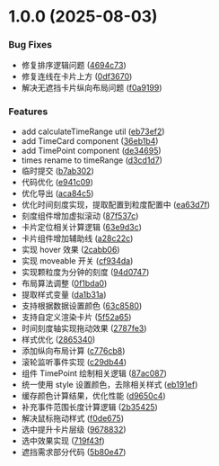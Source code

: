 # 1.0.0 (2025-08-03)


### Bug Fixes

* 修复排序逻辑问题 ([4694c73](https://github.com/pansyjs/timeline/commit/4694c739f0144f22174c851c0d2a0193ce21e204))
* 修复连线在卡片上方 ([0df3670](https://github.com/pansyjs/timeline/commit/0df367060958abf8103c260b79d265b2400c78e8))
* 解决无遮挡卡片纵向布局问题 ([f0a9199](https://github.com/pansyjs/timeline/commit/f0a91990ce696960ce83e1cd84cf2f4c508e5831))


### Features

* add calculateTimeRange util ([eb73ef2](https://github.com/pansyjs/timeline/commit/eb73ef211c2525ee32d06b29e3706a3bea27d5c8))
* add TimeCard component ([36eb1b4](https://github.com/pansyjs/timeline/commit/36eb1b471df17263b98fccd8954c9cb0454c53f0))
* add TimePoint component ([de34695](https://github.com/pansyjs/timeline/commit/de34695738967dd1373b0c5759fcf438c416b856))
* times rename to timeRange ([d3cd1d7](https://github.com/pansyjs/timeline/commit/d3cd1d70d38b4fe8dbee8b98f057fbdc70d720e7))
* 临时提交 ([b7ab302](https://github.com/pansyjs/timeline/commit/b7ab302f94c1e3c91b7f0dc47f0a24f2eab86830))
* 代码优化 ([e941c09](https://github.com/pansyjs/timeline/commit/e941c096f7b9490a460c47d7e32ed2c548711ce9))
* 优化导出 ([aca84c5](https://github.com/pansyjs/timeline/commit/aca84c50c8cdcab8eea9631cf2376281e74e1243))
* 优化时间刻度实现，提取配置到粒度配置中 ([ea63d7f](https://github.com/pansyjs/timeline/commit/ea63d7f9c4cf841fdc7d62bd1ad0a4d2f8386f4a))
* 刻度组件增加虚拟滚动 ([87f537c](https://github.com/pansyjs/timeline/commit/87f537cf80554102132f0a23b5c0deafbe2da87d))
* 卡片定位相关计算逻辑 ([63e9d3c](https://github.com/pansyjs/timeline/commit/63e9d3c1152ff547faa449f1febb5ffbf8f1454f))
* 卡片组件增加辅助线 ([a28c22c](https://github.com/pansyjs/timeline/commit/a28c22ca79242d6c6366e85c24cae5027cee4265))
* 实现 hover 效果 ([2cabb06](https://github.com/pansyjs/timeline/commit/2cabb064923e8ced8650cac87d9d24bafb6a2b02))
* 实现 moveable 开关 ([cf934da](https://github.com/pansyjs/timeline/commit/cf934dadee779d95d7696597f7908f5bb8cbc2fe))
* 实现颗粒度为分钟的刻度 ([94d0747](https://github.com/pansyjs/timeline/commit/94d0747e98eb2a716dd9a3c6aeca98fa2dc17427))
* 布局算法调整 ([0f1bda0](https://github.com/pansyjs/timeline/commit/0f1bda0c581c6d1a16acb836fc534ed3f71d9c4b))
* 提取样式变量 ([da1b31a](https://github.com/pansyjs/timeline/commit/da1b31a72379b0b0d1053efa74188d101d73e923))
* 支持根据数据设置颜色 ([63c8580](https://github.com/pansyjs/timeline/commit/63c8580471cfe1c65904cf90773e31293c2da689))
* 支持自定义渲染卡片 ([5f52a65](https://github.com/pansyjs/timeline/commit/5f52a65efc69346115e61790cfa75b6a749b7341))
* 时间刻度轴实现拖动效果 ([2787fe3](https://github.com/pansyjs/timeline/commit/2787fe367cf140f0a1ca20e55fa87c45f4ab5161))
* 样式优化 ([2865340](https://github.com/pansyjs/timeline/commit/28653402b4f7952900adae6ca7544fa998741ca5))
* 添加纵向布局计算 ([c776cb8](https://github.com/pansyjs/timeline/commit/c776cb84dd08e1d30aa1cd3f26a8c4e931ffb917))
* 滚轮监听事件实现 ([c29db44](https://github.com/pansyjs/timeline/commit/c29db449fd54f55142a3a74de081c0e2c869f64c))
* 组件 TimePoint 绘制相关逻辑 ([87ac087](https://github.com/pansyjs/timeline/commit/87ac087be76a5350804f6a834009d73c8187b7a3))
* 统一使用 style 设置颜色，去除相关样式 ([eb191ef](https://github.com/pansyjs/timeline/commit/eb191ef7a8baea184191e4e9a86092513fde038c))
* 缓存颜色计算结果，优化性能 ([d9650c4](https://github.com/pansyjs/timeline/commit/d9650c4bc58d5a4aaeb08fd0ca9a629a6b702269))
* 补充事件范围长度计算逻辑 ([2b35425](https://github.com/pansyjs/timeline/commit/2b3542599b89215658a74d9c492df096634d1446))
* 解决鼠标拖动样式 ([f0de675](https://github.com/pansyjs/timeline/commit/f0de6755d26413c85f5e7bee4e710e8450b1feb7))
* 选中提升卡片层级 ([9678832](https://github.com/pansyjs/timeline/commit/967883215f0c4c6f274806fd879105eb38b99cb7))
* 选中效果实现 ([719f43f](https://github.com/pansyjs/timeline/commit/719f43f251e6bb3adac3914274176e8f3b3ee06c))
* 遮挡需求部分代码 ([5b80e47](https://github.com/pansyjs/timeline/commit/5b80e47f5c9822774ed07c2dcf3e50f4473f15f2))
